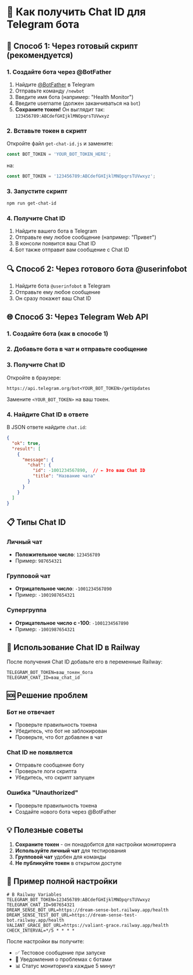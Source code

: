 # 📱 Как получить Chat ID для Telegram бота

## 🚀 Способ 1: Через готовый скрипт (рекомендуется)

### 1. Создайте бота через @BotFather
1. Найдите [@BotFather](https://t.me/botfather) в Telegram
2. Отправьте команду `/newbot`
3. Введите имя бота (например: "Health Monitor")
4. Введите username (должен заканчиваться на `bot`)
5. **Сохраните токен!** Он выглядит так: `123456789:ABCdefGHIjklMNOpqrsTUVwxyz`

### 2. Вставьте токен в скрипт
Откройте файл `get-chat-id.js` и замените:
```javascript
const BOT_TOKEN = 'YOUR_BOT_TOKEN_HERE';
```
на:
```javascript
const BOT_TOKEN = '123456789:ABCdefGHIjklMNOpqrsTUVwxyz';
```

### 3. Запустите скрипт
```bash
npm run get-chat-id
```

### 4. Получите Chat ID
1. Найдите вашего бота в Telegram
2. Отправьте ему любое сообщение (например: "Привет")
3. В консоли появится ваш Chat ID
4. Бот также отправит вам сообщение с Chat ID

## 🔍 Способ 2: Через готового бота @userinfobot

1. Найдите бота `@userinfobot` в Telegram
2. Отправьте ему любое сообщение
3. Он сразу покажет ваш Chat ID

## 🌐 Способ 3: Через Telegram Web API

### 1. Создайте бота (как в способе 1)

### 2. Добавьте бота в чат и отправьте сообщение

### 3. Получите Chat ID
Откройте в браузере:
```
https://api.telegram.org/bot<YOUR_BOT_TOKEN>/getUpdates
```

Замените `<YOUR_BOT_TOKEN>` на ваш токен.

### 4. Найдите Chat ID в ответе
В JSON ответе найдите `chat.id`:
```json
{
  "ok": true,
  "result": [
    {
      "message": {
        "chat": {
          "id": -1001234567890,  // ← Это ваш Chat ID
          "title": "Название чата"
        }
      }
    }
  ]
}
```

## 📋 Типы Chat ID

### Личный чат
- **Положительное число**: `123456789`
- Пример: `987654321`

### Групповой чат
- **Отрицательное число**: `-1001234567890`
- Пример: `-1001987654321`

### Супергруппа
- **Отрицательное число с -100**: `-1001234567890`
- Пример: `-1001987654321`

## 🔧 Использование Chat ID в Railway

После получения Chat ID добавьте его в переменные Railway:

```env
TELEGRAM_BOT_TOKEN=ваш_токен_бота
TELEGRAM_CHAT_ID=ваш_chat_id
```

## 🆘 Решение проблем

### Бот не отвечает
- Проверьте правильность токена
- Убедитесь, что бот не заблокирован
- Проверьте, что бот добавлен в чат

### Chat ID не появляется
- Отправьте сообщение боту
- Проверьте логи скрипта
- Убедитесь, что скрипт запущен

### Ошибка "Unauthorized"
- Проверьте правильность токена
- Создайте нового бота через @BotFather

## 💡 Полезные советы

1. **Сохраните токен** - он понадобится для настройки мониторинга
2. **Используйте личный чат** для тестирования
3. **Групповой чат** удобен для команды
4. **Не публикуйте токен** в открытом доступе

## 🎯 Пример полной настройки

```env
# В Railway Variables
TELEGRAM_BOT_TOKEN=123456789:ABCdefGHIjklMNOpqrsTUVwxyz
TELEGRAM_CHAT_ID=987654321
DREAM_SENSE_BOT_URL=https://dream-sense-bot.railway.app/health
DREAM_SENSE_TEST_BOT_URL=https://dream-sense-test-bot.railway.app/health
VALIANT_GRACE_BOT_URL=https://valiant-grace.railway.app/health
CHECK_INTERVAL=*/5 * * * *
```

После настройки вы получите:
- ✅ Тестовое сообщение при запуске
- 🚨 Уведомления о проблемах с ботами
- 📊 Статус мониторинга каждые 5 минут
